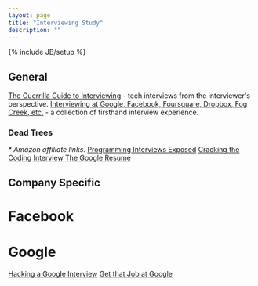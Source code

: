 ```yaml
---
layout: page
title: "Interviewing Study"
description: ""
---
```

{% include JB/setup %}

## General
[The Guerrilla Guide to Interviewing](http://www.joelonsoftware.com/articles/GuerrillaInterviewing3.html) - tech interviews from the interviewer's perspective.
[Interviewing at Google, Facebook, Foursquare, Dropbox, Fog Creek, etc.](http://haufler.org/2012/05/22/interviewing-at-google-facebook-foursquare-dropbox-fog-creek-etc/) - a collection of firsthand interview experience.

### Dead Trees
*\* Amazon affiliate links.*
[Programming Interviews Exposed](http://www.amazon.com/gp/product/8126512741/ref=as_li_qf_sp_asin_tl?ie=UTF8&camp=1789&creative=9325&creativeASIN=8126512741&linkCode=as2&tag=brishin-20)
[Cracking the Coding Interview](http://www.amazon.com/gp/product/098478280X/ref=as_li_ss_tl?ie=UTF8&camp=1789&creative=390957&creativeASIN=098478280X&linkCode=as2&tag=brishin-20)
[The Google Resume](http://www.amazon.com/gp/product/0470927623/ref=as_li_ss_tl?ie=UTF8&camp=1789&creative=390957&creativeASIN=0470927623&linkCode=as2&tag=brishin-20)

## Company Specific

# Facebook

# Google
[Hacking a Google Interview](http://courses.csail.mit.edu/iap/interview/materials.php)
[Get that Job at Google](http://steve-yegge.blogspot.com/2008/03/get-that-job-at-google.html)
